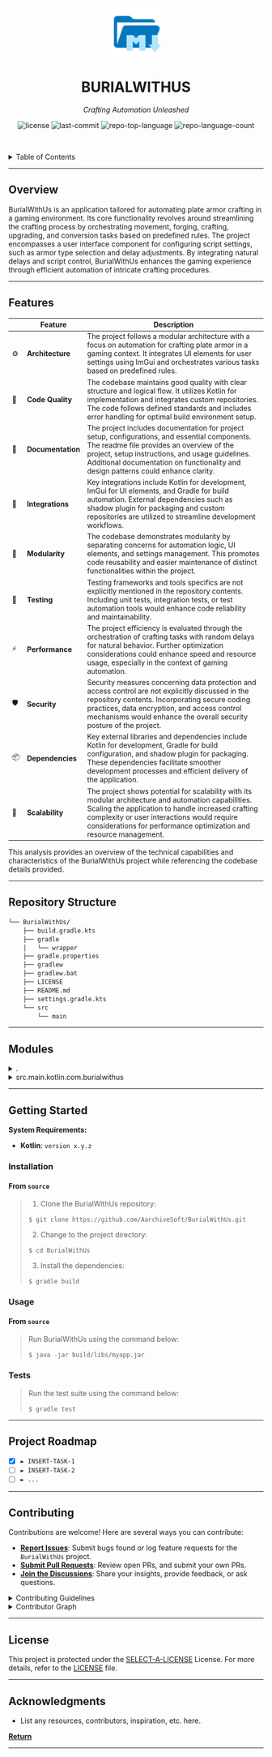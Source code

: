 <p align="center">
  <img src="https://raw.githubusercontent.com/PKief/vscode-material-icon-theme/ec559a9f6bfd399b82bb44393651661b08aaf7ba/icons/folder-markdown-open.svg" width="100" alt="project-logo">
</p>
<p align="center">
    <h1 align="center">BURIALWITHUS</h1>
</p>
<p align="center">
    <em>Crafting Automation Unleashed</em>
</p>
<p align="center">
	<img src="https://img.shields.io/github/license/AarchiveSoft/BurialWithUs.git?style=default&logo=opensourceinitiative&logoColor=white&color=0080ff" alt="license">
	<img src="https://img.shields.io/github/last-commit/AarchiveSoft/BurialWithUs.git?style=default&logo=git&logoColor=white&color=0080ff" alt="last-commit">
	<img src="https://img.shields.io/github/languages/top/AarchiveSoft/BurialWithUs.git?style=default&color=0080ff" alt="repo-top-language">
	<img src="https://img.shields.io/github/languages/count/AarchiveSoft/BurialWithUs.git?style=default&color=0080ff" alt="repo-language-count">
<p>
<p align="center">
	<!-- default option, no dependency badges. -->
</p>

<br><!-- TABLE OF CONTENTS -->
<details>
  <summary>Table of Contents</summary><br>

- [ Overview](#-overview)
- [ Features](#-features)
- [ Repository Structure](#-repository-structure)
- [ Modules](#-modules)
- [ Getting Started](#-getting-started)
  - [ Installation](#-installation)
  - [ Usage](#-usage)
  - [ Tests](#-tests)
- [ Project Roadmap](#-project-roadmap)
- [ Contributing](#-contributing)
- [ License](#-license)
- [ Acknowledgments](#-acknowledgments)
</details>
<hr>

##  Overview

BurialWithUs is an application tailored for automating plate armor crafting in a gaming environment. Its core functionality revolves around streamlining the crafting process by orchestrating movement, forging, crafting, upgrading, and conversion tasks based on predefined rules. The project encompasses a user interface component for configuring script settings, such as armor type selection and delay adjustments. By integrating natural delays and script control, BurialWithUs enhances the gaming experience through efficient automation of intricate crafting procedures.

---

##  Features

|    |   Feature         | Description |
|----|-------------------|---------------------------------------------------------------|
| ⚙️ | **Architecture**  | The project follows a modular architecture with a focus on automation for crafting plate armor in a gaming context. It integrates UI elements for user settings using ImGui and orchestrates various tasks based on predefined rules. |
| 🔩 | **Code Quality**  | The codebase maintains good quality with clear structure and logical flow. It utilizes Kotlin for implementation and integrates custom repositories. The code follows defined standards and includes error handling for optimal build environment setup. |
| 📄 | **Documentation** | The project includes documentation for project setup, configurations, and essential components. The readme file provides an overview of the project, setup instructions, and usage guidelines. Additional documentation on functionality and design patterns could enhance clarity. |
| 🔌 | **Integrations**  | Key integrations include Kotlin for development, ImGui for UI elements, and Gradle for build automation. External dependencies such as shadow plugin for packaging and custom repositories are utilized to streamline development workflows. |
| 🧩 | **Modularity**    | The codebase demonstrates modularity by separating concerns for automation logic, UI elements, and settings management. This promotes code reusability and easier maintenance of distinct functionalities within the project. |
| 🧪 | **Testing**       | Testing frameworks and tools specifics are not explicitly mentioned in the repository contents. Including unit tests, integration tests, or test automation tools would enhance code reliability and maintainability. |
| ⚡️ | **Performance**   | The project efficiency is evaluated through the orchestration of crafting tasks with random delays for natural behavior. Further optimization considerations could enhance speed and resource usage, especially in the context of gaming automation. |
| 🛡️ | **Security**      | Security measures concerning data protection and access control are not explicitly discussed in the repository contents. Incorporating secure coding practices, data encryption, and access control mechanisms would enhance the overall security posture of the project. |
| 📦 | **Dependencies**  | Key external libraries and dependencies include Kotlin for development, Gradle for build configuration, and shadow plugin for packaging. These dependencies facilitate smoother development processes and efficient delivery of the application. |
| 🚀 | **Scalability**   | The project shows potential for scalability with its modular architecture and automation capabilities. Scaling the application to handle increased crafting complexity or user interactions would require considerations for performance optimization and resource management. |

This analysis provides an overview of the technical capabilities and characteristics of the BurialWithUs project while referencing the codebase details provided.

---

##  Repository Structure

```sh
└── BurialWithUs/
    ├── build.gradle.kts
    ├── gradle
    │   └── wrapper
    ├── gradle.properties
    ├── gradlew
    ├── gradlew.bat
    ├── LICENSE
    ├── README.md
    ├── settings.gradle.kts
    └── src
        └── main
```

---

##  Modules

<details closed><summary>.</summary>

| File                                                                                                    | Summary                                                                                                                                                                                                                |
| ---                                                                                                     | ---                                                                                                                                                                                                                    |
| [build.gradle.kts](https://github.com/AarchiveSoft/BurialWithUs.git/blob/master/build.gradle.kts)       | Configures project plugins, dependencies, and tasks for the BurialWithUs application. Sets up Kotlin plugin, shadow plugin for packaging, custom repositories, Java language version, and manifest for executable JAR. |
| [gradlew.bat](https://github.com/AarchiveSoft/BurialWithUs.git/blob/master/gradlew.bat)                 | Sets JVM options, locates Java, and executes Gradle. Ensures JAVA_HOME validity. Handles failure scenarios gracefully for optimal build environment setup.                                                             |
| [settings.gradle.kts](https://github.com/AarchiveSoft/BurialWithUs.git/blob/master/settings.gradle.kts) | Defines the project name within the BurialWithUs repository. It sets the fundamental identity for the entire project, facilitating organization and clarity within the repositorys architecture.                       |

</details>

<details closed><summary>src.main.kotlin.com.burialwithus</summary>

| File                                                                                                                                                           | Summary                                                                                                                                                                                                                                               |
| ---                                                                                                                                                            | ---                                                                                                                                                                                                                                                   |
| [BurialWithUs.kt](https://github.com/AarchiveSoft/BurialWithUs.git/blob/master/src\main\kotlin\com\burialwithus\BurialWithUs.kt)                               | Implements a looping script to automate the crafting process for plate armor in a gaming context. Orchestrates movement, forging, crafting, upgrading, and conversion tasks based on predefined rules. Integrates random delays for natural behavior. |
| [BurialWithUsGraphicsContext.kt](https://github.com/AarchiveSoft/BurialWithUs.git/blob/master/src\main\kotlin\com\burialwithus\BurialWithUsGraphicsContext.kt) | Defines UI for Burial Armor Crafting Script settings using ImGui. Displays options for selecting armor type, setting max delay, and toggling script start/stop. Interacts with BurialArmorScript to update settings.                                  |

</details>

---

##  Getting Started

**System Requirements:**

* **Kotlin**: `version x.y.z`

###  Installation

<h4>From <code>source</code></h4>

> 1. Clone the BurialWithUs repository:
>
> ```console
> $ git clone https://github.com/AarchiveSoft/BurialWithUs.git
> ```
>
> 2. Change to the project directory:
> ```console
> $ cd BurialWithUs
> ```
>
> 3. Install the dependencies:
> ```console
> $ gradle build
> ```

###  Usage

<h4>From <code>source</code></h4>

> Run BurialWithUs using the command below:
> ```console
> $ java -jar build/libs/myapp.jar
> ```

###  Tests

> Run the test suite using the command below:
> ```console
> $ gradle test
> ```

---

##  Project Roadmap

- [X] `► INSERT-TASK-1`
- [ ] `► INSERT-TASK-2`
- [ ] `► ...`

---

##  Contributing

Contributions are welcome! Here are several ways you can contribute:

- **[Report Issues](https://github.com/AarchiveSoft/BurialWithUs.git/issues)**: Submit bugs found or log feature requests for the `BurialWithUs` project.
- **[Submit Pull Requests](https://github.com/AarchiveSoft/BurialWithUs.git/blob/main/CONTRIBUTING.md)**: Review open PRs, and submit your own PRs.
- **[Join the Discussions](https://github.com/AarchiveSoft/BurialWithUs.git/discussions)**: Share your insights, provide feedback, or ask questions.

<details closed>
<summary>Contributing Guidelines</summary>

1. **Fork the Repository**: Start by forking the project repository to your github account.
2. **Clone Locally**: Clone the forked repository to your local machine using a git client.
   ```sh
   git clone https://github.com/AarchiveSoft/BurialWithUs.git
   ```
3. **Create a New Branch**: Always work on a new branch, giving it a descriptive name.
   ```sh
   git checkout -b new-feature-x
   ```
4. **Make Your Changes**: Develop and test your changes locally.
5. **Commit Your Changes**: Commit with a clear message describing your updates.
   ```sh
   git commit -m 'Implemented new feature x.'
   ```
6. **Push to github**: Push the changes to your forked repository.
   ```sh
   git push origin new-feature-x
   ```
7. **Submit a Pull Request**: Create a PR against the original project repository. Clearly describe the changes and their motivations.
8. **Review**: Once your PR is reviewed and approved, it will be merged into the main branch. Congratulations on your contribution!
</details>

<details closed>
<summary>Contributor Graph</summary>
<br>
<p align="center">
   <a href="https://github.com{/AarchiveSoft/BurialWithUs.git/}graphs/contributors">
      <img src="https://contrib.rocks/image?repo=AarchiveSoft/BurialWithUs.git">
   </a>
</p>
</details>

---

##  License

This project is protected under the [SELECT-A-LICENSE](https://choosealicense.com/licenses) License. For more details, refer to the [LICENSE](https://choosealicense.com/licenses/) file.

---

##  Acknowledgments

- List any resources, contributors, inspiration, etc. here.

[**Return**](#-overview)

---

